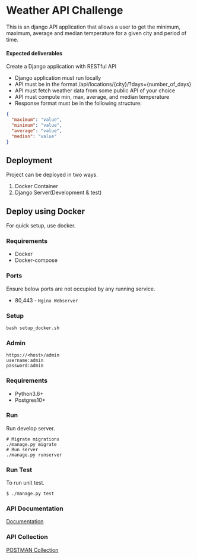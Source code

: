 # Weather API Challenge

This is an django API application that allows a user to get the minimum, maximum, average and median temperature for a given city and period of time.

#### Expected deliverables

Create a Django application with RESTful API

* Django application must run locally
* API must be in the format /api/locations/{city}/?days={number_of_days}
* API must fetch weather data from some public API of your choice
* API must compute min, max, average, and median temperature
* Response format must be in the following structure:

```json
{
  "maximum": "value",
  "minimum": "value",
  "average": "value",
  "median": "value"
}
```

## Deployment

Project can be deployed in two ways.

1. Docker Container
2. Django Server(Development & test)

## Deploy using Docker

For quick setup, use docker.

### Requirements

* Docker
* Docker-compose

### Ports

Ensure below ports are not occupied by any running service.

* 80,443 - `Nginx Webserver`

### Setup

```shell
bash setup_docker.sh
```

### Admin

```shell
https://<host>/admin
username:admin
password:admin
```


### Requirements

* Python3.6+
* Postgres10+

### Run

Run develop server.

```shell
# Migrate migrations
./manage.py migrate
# Run server
./manage.py runserver

```

### Run Test
To run unit test.
```shell
$ ./manage.py test
```

### API Documentation
[Documentation](http://localhost:8000/docs/)
### API Collection
[POSTMAN Collection](https://www.getpostman.com/collections/50dc924c6f119d6033f6)
